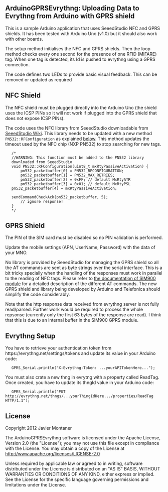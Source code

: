 <article class="markdown-body entry-content" itemprop="mainContentOfPage"><h1>ArduinoGPRSEvrythng: Uploading Data to Evrythng from Arduino with GPRS shield</h1>
<p>This is a sample Arduino application that uses SeeedStudio NFC and GPRS shields. It has been tested with Arduino Uno (v1.0) but it should also work with other boards.</p>

<p>The setup method initialises the NFC and GPRS shields. Then the loop method checks every one second for the presence of one RFID (MIFARE) tag. When one tag is detected, its Id is pushed to evrythng using a GPRS connection.</p>

<p>The code defines two LEDs to provide basic visual feedback. This can be removed or updated as required</p>

<h2>NFC Shield</h2>
<p>The NFC shield must be plugged directly into the Arduino Uno (the shield uses the ICSP PINs so it will not work if plugged into the GPRS shield that does not expose ICSP PINs).</p>
<p>The code uses the NFC library from SeeedStudio downloadable from <a href="http://www.seeedstudio.com/wiki/index.php?title=NFC_Shield">SeeedStudio Wiki</a>. This library needs to be updated with a new method <code>PN532::RFConfiguration</code> as explained <a href="#rfconfig">below</a>. This method updates the timeout used by the NFC chip (NXP PN532) to stop searching for new tags.</p>

<pre style="margin: 0 20px 0;"><code><a name="rfconfig"></a>/*
//WARNING: This function must be added to the PN532 library downloaded from SeeedStudio
void PN532::RFConfiguration(uint8_t mxRtyPassiveActivation) {
    pn532_packetbuffer[0] = PN532_RFCONFIGURATION;
    pn532_packetbuffer[1] = PN532_MAX_RETRIES;
    pn532_packetbuffer[2] = 0xFF; // default MxRtyATR
    pn532_packetbuffer[3] = 0x01; // default MxRtyPSL
pn532_packetbuffer[4] = mxRtyPassiveActivation;

sendCommandCheckAck(pn532_packetbuffer, 5);
    // ignore response!
}
*/
</code></pre>

<h2>GPRS Shield</h2>

<p>The PIN of the SIM card must be disabled so no PIN validation is performed.</p>
<p>Update the mobile settings (APN, UserName, Password) with the data of your MNO.</p>  
<p>No library is provided by SeeedStudio for managing the GPRS shield so all the AT commands 
  are sent as byte strings over the serial interface. This is a bit tricky specially when 
  the handling of the responses must work in parallel to the reading of NFC tags.
  Please refer to <a href="http://garden.seeedstudio.com/images/a/a8/SIM900_AT_Command_Manual_V1.03.pdf">the documentation 
  of SIM900 module</a> for a detailed description of the different AT commands. The new GPRS shield and library being
  developed by Arduino and Telefonica should simplify the code considerably.</p>
  
<p>Note that the http response data received from evrythng server is not fully 
  read/parsed. Further work would be required to process the whole repsonse (currently only the 
  first 63 bytes of the response are read). I think that this is due to an internal buffer
  in the SIM900 GPRS module.</p>
<h2>Evrythng Setup</h2>
You have to retrieve your authentication token from https://evrythng.net/settings/tokens and update its value in your Arduino code:
<pre><code style="margin: 0 20px 5px;">GPRS_Serial.println("X-Evrythng-Token: ...yourAPITokenHere...");</code></pre>
You must also crate a new thng in evrytng with a property called ReadTag. Once created, you have to update its thngId value in your Arduino code:
<pre><code style="margin: 0 20px 5px;">GPRS_Serial.println("PUT http://evrythng.net/thngs/...yourThingIdHere.../properties/ReadTag HTTP/1.1");</code></pre>
<h2>License</h2>
<p>Copyright 2012 Javier Montaner</p>

<p>The ArduinoGPRSEvrythng software is licensed under the Apache License, Version 2.0 (the "License"); you may not use this file except in compliance with the License. You may obtain a copy of the License at <a href="http://www.apache.org/licenses/LICENSE-2.0">http://www.apache.org/licenses/LICENSE-2.0</a></p>

<p>Unless required by applicable law or agreed to in writing, software distributed under the License is distributed on an "AS IS" BASIS, WITHOUT WARRANTIES OR CONDITIONS OF ANY KIND, either express or implied. See the License for the specific language governing permissions and limitations under the License.</p>
</article>